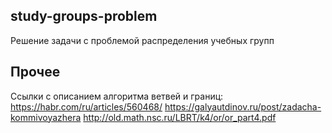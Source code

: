 study-groups-problem
--------------------
Решение задачи с проблемой распределения учебных групп


Прочее
------
Ссылки с описанием алгоритма ветвей и границ:
https://habr.com/ru/articles/560468/
https://galyautdinov.ru/post/zadacha-kommivoyazhera
http://old.math.nsc.ru/LBRT/k4/or/or_part4.pdf
